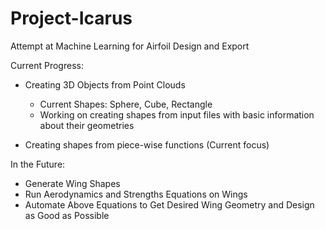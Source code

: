 # Project-Icarus
Attempt at Machine Learning for Airfoil Design and Export

Current Progress:
- Creating 3D Objects from Point Clouds 
  - Current Shapes: Sphere, Cube, Rectangle
  - Working on creating shapes from input files with basic information about their geometries
  
- Creating shapes from piece-wise functions (Current focus)
  
In the Future:
- Generate Wing Shapes
- Run Aerodynamics and Strengths Equations on Wings
- Automate Above Equations to Get Desired Wing Geometry and Design as Good as Possible
